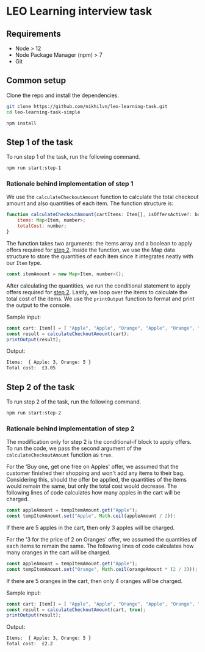 # LEO Learning interview task

## Requirements

* Node > 12
* Node Package Manager (npm) > 7
* Git

## Common setup

Clone the repo and install the dependencies.

```bash
git clone https://github.com/nikhilvn/leo-learning-task.git
cd leo-learning-task-simple
```

```bash
npm install
```

## Step 1 of the task

To run step 1 of the task, run the following command.

```bash
npm run start:step-1
```
### Rationale behind implementation of step 1

We use the `calculateCheckoutAmount` function to calculate the total checkout amount and also quantities of each item. The function structure is:

```javascript
function calculateCheckoutAmount(cartItems: Item[], isOffersActive?: boolean): {
    items: Map<Item, number>;
    totalCost: number;
}
```
The function takes two arguments: the items array and a boolean to apply offers required for [step 2](#step-2). Inside the function, we use the Map data structure to store the quantities of each item since it integrates neatly with our `Item` type.

```javascript
const itemAmount = new Map<Item, number>();
```

After calculating the quantities, we run the conditional statement to apply offers required for [step 2](#step-2). Lastly, we loop over the items to calculate the total cost of the items.
We use the `printOutput` function to format and print the output to the console.

Sample input:
```javascript
const cart: Item[] = [ "Apple", "Apple", "Orange", "Apple", "Orange", "Orange", "Orange", "Orange"];
const result = calculateCheckoutAmount(cart);
printOutput(result);
```
Output:
```bash
Items:  { Apple: 3, Orange: 5 }
Total cost:  £3.05
```

## Step 2 of the task

To run step 2 of the task, run the following command.

```bash
npm run start:step-2
```

### Rationale behind implementation of step 2

The modification only for step 2 is the conditional-if block to apply offers. To run the code, we pass the second argument of the `calculateCheckoutAmount` function as `true`.

For the 'Buy one, get one free on Apples' offer, we assumed that the customer finished their shopping and won't add any items to their bag. Considering this, should the offer be applied, the quantities of the items would remain the same, but only the total cost would decrease. 
The following lines of code calculates how many apples in the cart will be charged.

```javascript
const appleAmount = tempItemAmount.get("Apple");
const tempItemAmount.set("Apple", Math.ceil(appleAmount / 2));
```
If there are 5 apples in the cart, then only 3 apples will be charged.

For the '3 for the price of 2 on Oranges' offer, we assumed the quantities of each items to remain the same.
The following lines of code calculates how many oranges in the cart will be charged.

```javascript
const appleAmount = tempItemAmount.get("Apple");
const tempItemAmount.set("Orange", Math.ceil(orangeAmount * (2 / 3)));
```
If there are 5 oranges in the cart, then only 4 oranges will be charged.

Sample input:
```javascript
const cart: Item[] = [ "Apple", "Apple", "Orange", "Apple", "Orange", "Orange", "Orange", "Orange"];
const result = calculateCheckoutAmount(cart, true);
printOutput(result);
```
Output:
```bash
Items:  { Apple: 3, Orange: 5 }
Total cost:  £2.2
```
